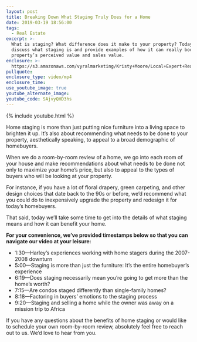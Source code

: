 ```yaml
---
layout: post
title: Breaking Down What Staging Truly Does for a Home
date: 2019-03-19 18:56:00
tags:
  - Real Estate
excerpt: >-
  What is staging? What difference does it make to your property? Today we’ll
  discuss what staging is and provide examples of how it can really boost a
  property’s perceived value and sales value.
enclosure: >-
  https://s3.amazonaws.com/vyralmarketing/Kristy+Moore/Local+Expert+Realty+_+Breaking+Down+What+Staging+Truly+Does+for+a+Home.mp4
pullquote:
enclosure_type: video/mp4
enclosure_time:
use_youtube_image: true
youtube_alternate_image:
youtube_code: SAjvyQHD3hs
---
```


{% include youtube.html %}

Home staging is more than just putting nice furniture into a living space to brighten it up. It’s also about recommending what needs to be done to your property, aesthetically speaking, to appeal to a broad demographic of homebuyers.

When we do a room-by-room review of a home, we go into each room of your house and make recommendations about what needs to be done not only to maximize your home’s price, but also to appeal to the types of buyers who will be looking at your property.&nbsp;

For instance, if you have a lot of floral drapery, green carpeting, and other design choices that date back to the 90s or before, we’d recommend what you could do to inexpensively upgrade the property and redesign it for today’s homebuyers.

That said, today we’ll take some time to get into the details of what staging means and how it can benefit your home.

**For your convenience, we’ve provided timestamps below so that you can navigate our video at your leisure:**

* 1:30—Harley’s experiences working with home stagers during the 2007-2008 downturn
* 5:00—Staging is more than just the furniture: It’s the entire homebuyer’s experience
* 6:19—Does staging necessarily mean you’re going to get more than the home’s worth?
* 7:15—Are condos staged differently than single-family homes?
* 8:18—Factoring in buyers’ emotions to the staging process&nbsp;
* 9:20—Staging and selling a home while the owner was away on a mission trip to Africa

If you have any questions about the benefits of home staging or would like to schedule your own room-by-room review, absolutely feel free to reach out to us. We’d love to hear from you.
